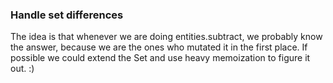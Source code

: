 ### Handle set differences
  The idea is that whenever we are doing entities.subtract, we probably know the answer, because we are the ones who mutated it in the first place.
  If possible we could extend the Set and use heavy memoization to figure it out. :)